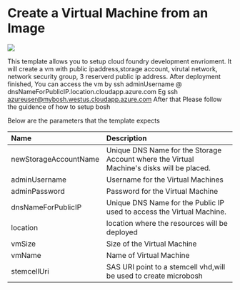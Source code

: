 # Create a Virtual Machine from an Image

<a href="https://azuredeploy.net/" target="_blank">
    <img src="http://azuredeploy.net/deploybutton.png"/>
</a>

This template allows you to setup cloud foundry development envrioment. It will create a vm with public ipaddress,storage account, virutal network, network security group, 3 reserverd public ip address. 
After deployment finished, You can access the vm by ssh adminUsername @ dnsNameForPublicIP.location.cloudapp.azure.com
Eg ssh azureuser@mybosh.westus.cloudapp.azure.com
After that Please follow the guidence of how to setup bosh

Below are the parameters that the template expects

| Name   | Description    |
|:--- |:---|
| newStorageAccountName  | Unique DNS Name for the Storage Account where the Virtual Machine's disks will be placed. |
| adminUsername  | Username for the Virtual Machines  |
| adminPassword  | Password for the Virtual Machine  |
| dnsNameForPublicIP  | Unique DNS Name for the Public IP used to access the Virtual Machine. |
| location | location where the resources will be deployed |
| vmSize | Size of the Virtual Machine |
| vmName | Name of Virtual Machine |
|stemcellUri|SAS URI point to a stemcell vhd,will be used to create microbosh|
